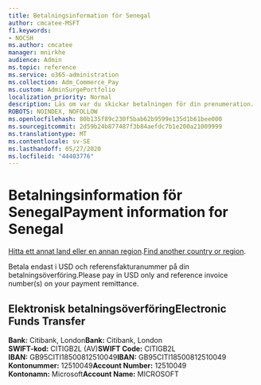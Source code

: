 ```yaml
---
title: Betalningsinformation för Senegal
author: cmcatee-MSFT
f1.keywords:
- NOCSH
ms.author: cmcatee
manager: mnirkhe
audience: Admin
ms.topic: reference
ms.service: o365-administration
ms.collection: Adm_Commerce_Pay
ms.custom: AdminSurgePortfolio
localization_priority: Normal
description: Läs om var du skickar betalningen för din prenumeration.
ROBOTS: NOINDEX, NOFOLLOW
ms.openlocfilehash: 80b135f89c230f5bab62b9599e135d1b61bee000
ms.sourcegitcommit: 2d59b24b877487f3b84aefdc7b1e200a21009999
ms.translationtype: MT
ms.contentlocale: sv-SE
ms.lasthandoff: 05/27/2020
ms.locfileid: "44403776"
---
```

# <a name="payment-information-for-senegal"></a><span data-ttu-id="52a77-103">Betalningsinformation för Senegal</span><span class="sxs-lookup"><span data-stu-id="52a77-103">Payment information for Senegal</span></span>

<span data-ttu-id="52a77-104">[Hitta ett annat land eller en annan region](../billing-and-payments/pay-for-your-subscription.md).</span><span class="sxs-lookup"><span data-stu-id="52a77-104">[Find another country or region](../billing-and-payments/pay-for-your-subscription.md).</span></span>

<span data-ttu-id="52a77-105">Betala endast i USD och referensfakturanummer på din betalningsöverföring.</span><span class="sxs-lookup"><span data-stu-id="52a77-105">Please pay in USD only and reference invoice number(s) on your payment remittance.</span></span>

## <a name="electronic-funds-transfer"></a><span data-ttu-id="52a77-106">Elektronisk betalningsöverföring</span><span class="sxs-lookup"><span data-stu-id="52a77-106">Electronic Funds Transfer</span></span>

<span data-ttu-id="52a77-107">**Bank:** Citibank, London</span><span class="sxs-lookup"><span data-stu-id="52a77-107">**Bank:** Citibank, London</span></span>  
<span data-ttu-id="52a77-108">**SWIFT-kod:** CITIGB2L (AV)</span><span class="sxs-lookup"><span data-stu-id="52a77-108">**SWIFT Code:** CITIGB2L</span></span>  
<span data-ttu-id="52a77-109">**IBAN:** GB95CITI18500812510049</span><span class="sxs-lookup"><span data-stu-id="52a77-109">**IBAN:** GB95CITI18500812510049</span></span>  
<span data-ttu-id="52a77-110">**Kontonummer:** 12510049</span><span class="sxs-lookup"><span data-stu-id="52a77-110">**Account Number:** 12510049</span></span>  
<span data-ttu-id="52a77-111">**Kontonamn:** Microsoft</span><span class="sxs-lookup"><span data-stu-id="52a77-111">**Account Name:** MICROSOFT</span></span>  